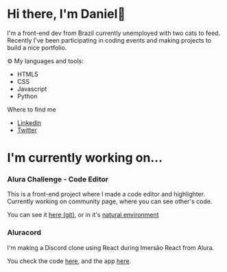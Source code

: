 # Hi there, I'm Daniel👋

I'm a front-end dev from Brazil currently unemployed with two cats to feed. Recently I've been participating in coding events and making projects to build a nice portfolio.

⚙️ My languages and tools:
- HTML5
- CSS
- Javascript
- Python 


Where to find me
- [Linkedin](https://www.linkedin.com/in/daniel-ben/)
- [Twitter](https://twitter.com/danielben0)


# I'm currently working on...
### Alura Challenge - Code Editor
This is a front-end project where I made a code editor and highlighter. Currently working on community page, where you can see other's code.

You can see it [here (git)](https://github.com/daniel-ben/alura-challenge-2),
or in it's [natural environment](https://daniel-ben.github.io/alura-challenge-2/)

### Aluracord
I'm making a Discord clone using React during Imersão React from Alura.

You check the code [here](https://github.com/daniel-ben/aluracord), and the app [here](https://aluracord-puce.vercel.app).
 
<!--
**daniel-ben/daniel-ben** is a ✨ _special_ ✨ repository because its `README.md` (this file) appears on your GitHub profile.

Here are some ideas to get you started:

- 🔭 I’m currently working on ...
- 🌱 I’m currently learning ...
- 👯 I’m looking to collaborate on ...
- 🤔 I’m looking for help with ...
- 💬 Ask me about ...
- 📫 How to reach me: ...
- 😄 Pronouns: ...
- ⚡ Fun fact: ...

Git sintax
### titles
**bold** *italic*
**destaque _especiial_ **
'''language
 highlight code 
'''
[link](url)
[link relativo a diretórios](path/)
- itens
- de uma
- lista
-->
